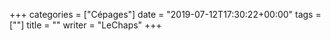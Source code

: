 +++
categories = ["Cépages"]
date = "2019-07-12T17:30:22+00:00"
tags = [""] 
title = ""
writer = "LeChaps"
+++


